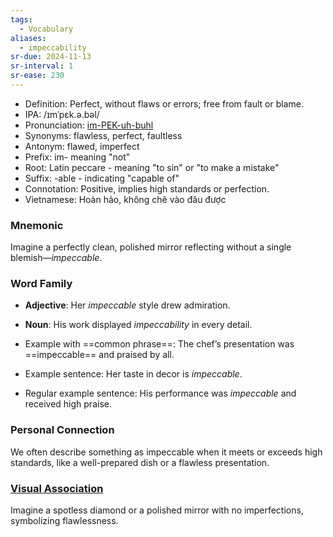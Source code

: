 ```yaml
---
tags:
  - Vocabulary
aliases:
  - impeccability
sr-due: 2024-11-13
sr-interval: 1
sr-ease: 230
---
```


- Definition: Perfect, without flaws or errors; free from fault or blame.
- IPA: /ɪmˈpɛk.ə.bəl/
- Pronunciation: [im-PEK-uh-buhl](https://www.google.com/search?q=how+to+pronounce+impeccable)
- Synonyms: flawless, perfect, faultless
- Antonym: flawed, imperfect
- Prefix: im- meaning "not"
- Root: Latin peccare - meaning "to sin" or "to make a mistake"
- Suffix: -able - indicating "capable of"
- Connotation: Positive, implies high standards or perfection.
- Vietnamese: Hoàn hảo, không chê vào đâu được

### Mnemonic

Imagine a perfectly clean, polished mirror reflecting without a single blemish—*impeccable*.

### Word Family

- **Adjective**: Her *impeccable* style drew admiration.
- **Noun**: His work displayed *impeccability* in every detail.
  
- Example with ==common phrase==: The chef’s presentation was ==impeccable== and praised by all.
- Example sentence: Her taste in decor is *impeccable*.
- Regular example sentence: His performance was *impeccable* and received high praise.

### Personal Connection

We often describe something as impeccable when it meets or exceeds high standards, like a well-prepared dish or a flawless presentation.

### [Visual Association](https://www.google.com/search?tbm=isch&q=impeccable)

Imagine a spotless diamond or a polished mirror with no imperfections, symbolizing flawlessness.
